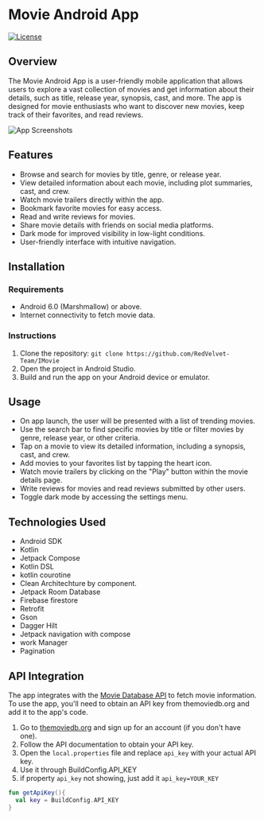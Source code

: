 # Movie Android App

[![License](https://img.shields.io/badge/license-MIT-blue.svg)](https://opensource.org/licenses/MIT)

## Overview

The Movie Android App is a user-friendly mobile application that allows users to explore a vast collection of movies and get information about their details, such as title, release year, synopsis, cast, and more. The app is designed for movie enthusiasts who want to discover new movies, keep track of their favorites, and read reviews.

![App Screenshots](/screenshots/screenshot.png)

## Features

- Browse and search for movies by title, genre, or release year.
- View detailed information about each movie, including plot summaries, cast, and crew.
- Watch movie trailers directly within the app.
- Bookmark favorite movies for easy access.
- Read and write reviews for movies.
- Share movie details with friends on social media platforms.
- Dark mode for improved visibility in low-light conditions.
- User-friendly interface with intuitive navigation.

## Installation

### Requirements

- Android 6.0 (Marshmallow) or above.
- Internet connectivity to fetch movie data.

### Instructions


1. Clone the repository: `git clone https://github.com/RedVelvet-Team/IMovie`
2. Open the project in Android Studio.
3. Build and run the app on your Android device or emulator.

## Usage

- On app launch, the user will be presented with a list of trending movies.
- Use the search bar to find specific movies by title or filter movies by genre, release year, or other criteria.
- Tap on a movie to view its detailed information, including a synopsis, cast, and crew.
- Add movies to your favorites list by tapping the heart icon.
- Watch movie trailers by clicking on the "Play" button within the movie details page.
- Write reviews for movies and read reviews submitted by other users.
- Toggle dark mode by accessing the settings menu.

## Technologies Used

- Android SDK
- Kotlin
- Jetpack Compose
- Kotlin DSL
- kotlin courotine
- Clean Architechture by component.
- Jetpack Room Database
- Firebase firestore
- Retrofit
- Gson
- Dagger Hilt
- Jetpack navigation with compose
- work Manager
- Pagination

## API Integration

The app integrates with the [Movie Database API](https://www.themoviedb.org/documentation/api) to fetch movie information. To use the app, you'll need to obtain an API key from themoviedb.org and add it to the app's code.

1. Go to [themoviedb.org](https://www.themoviedb.org/) and sign up for an account (if you don't have one).
2. Follow the API documentation to obtain your API key.
3. Open the `local.properties` file and replace `api_key` with your actual API key.
4. Use it through BuildConfig.API_KEY
5. if property `api_key` not showing, just add it `api_key=YOUR_KEY`

```kotlin
fun getApiKey(){
  val key = BuildConfig.API_KEY
}
